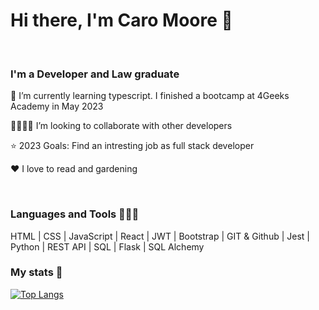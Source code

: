 # Hi there, I'm Caro Moore 👋 
&nbsp;

### I'm a Developer and Law graduate
  <p>🌱 I’m currently learning typescript. I finished a bootcamp at 4Geeks Academy in May 2023</p>
  <p>🤜🏾🤛🏻 I’m looking to collaborate with other developers</p>
  <p>⭐ 2023 Goals: Find an intresting job as full stack developer</p>
  <p>❤️ I love to read and gardening</p>
  &nbsp;

### Languages and Tools 👩🏻‍🔧

HTML | CSS | JavaScript | React | JWT |
Bootstrap | GIT & Github | Jest | Python |
REST API | SQL | Flask | SQL Alchemy
&nbsp;

### My stats 🚀

[![Top Langs](https://github-readme-stats.vercel.app/api/top-langs/?username=CacoMoore)](https://github.com/cacomoore/github-readme-stats)



